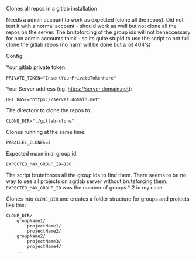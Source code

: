 Clones all repos in a gitlab installation

Needs a admin account to work as expected (clone all the repos). Did not test it with a normal account - should work as well but not clone all the repos on the server. The brutoforcing of the group ids will not beneccessary for non admin accounts think - so its quite stupid to use the script to not full clone the gitlab repos (no harm will be done but a lot 404's)

Config:

Your gitlab private token:

```shell
PRIVATE_TOKEN="InsertYourPrivateTokenHere"
```

Your Server address (eg. https://server.domain.net):

```shell
URI_BASE="https://server.domain.net"
```

The directory to clone the repos to:

```shell
CLONE_DIR="./gitlab-clone"
```

Clones running at the same time:

```shell
PARALLEL_CLONES=3
```

Expected maxmimal group id:

```shell
EXPECTED_MAX_GROUP_ID=150 
```

The script bruteforces all the group ids to find them. There seems to be no way to see all projects on agitlab server without bruteforcing them. `EXPECTED_MAX_GROUP_ID` was the number of groups * 2 in my case.

Clones into `CLONE_DIR` and creates a folder structure for groups and projects like this:

```
CLONE_DIR/
    groupName1/
		projectName1/
		projectName2/
	groupName2/
		projectName3/
		projectName4/
	...
```
